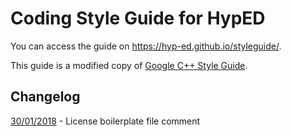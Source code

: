 # Coding Style Guide for HypED

You can access the guide on https://hyp-ed.github.io/styleguide/.

This guide is a modified copy of [Google C++ Style Guide](https://google.github.io/styleguide/cppguide.html).

## Changelog
[30/01/2018](https://github.com/Hyp-ed/styleguide/commit/0f6f5fda52cc4d3c88c6d3bf317c5fb5ebc87f4a) - License boilerplate file comment
